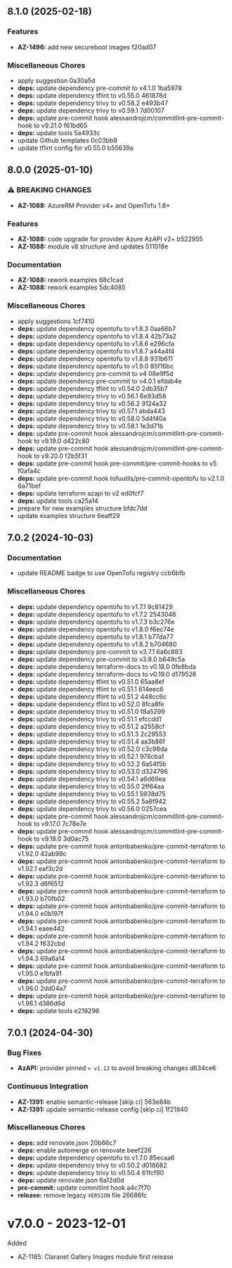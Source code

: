 ## 8.1.0 (2025-02-18)

### Features

* **AZ-1496:** add new secureboot images f20ad07

### Miscellaneous Chores

* apply suggestion 0a30a5d
* **deps:** update dependency pre-commit to v4.1.0 1ba5978
* **deps:** update dependency tflint to v0.55.0 461878d
* **deps:** update dependency trivy to v0.58.2 e493b47
* **deps:** update dependency trivy to v0.59.1 7d00107
* **deps:** update pre-commit hook alessandrojcm/commitlint-pre-commit-hook to v9.21.0 f61bd65
* **deps:** update tools 5a4933c
* update Github templates 0c03bb9
* update tflint config for v0.55.0 b55639a

## 8.0.0 (2025-01-10)

### ⚠ BREAKING CHANGES

* **AZ-1088:** AzureRM Provider v4+ and OpenTofu 1.8+

### Features

* **AZ-1088:** code upgrade for provider Azure AzAPI v2+ b522955
* **AZ-1088:** module v8 structure and updates 511018e

### Documentation

* **AZ-1088:** rework examples 68c1cad
* **AZ-1088:** rework examples 5dc4085

### Miscellaneous Chores

* apply suggestions 1cf7410
* **deps:** update dependency opentofu to v1.8.3 0aa66b7
* **deps:** update dependency opentofu to v1.8.4 42b73a2
* **deps:** update dependency opentofu to v1.8.6 e296cfa
* **deps:** update dependency opentofu to v1.8.7 a44a4f4
* **deps:** update dependency opentofu to v1.8.8 931b611
* **deps:** update dependency opentofu to v1.9.0 85f16bc
* **deps:** update dependency pre-commit to v4 08e9f5d
* **deps:** update dependency pre-commit to v4.0.1 efdab4e
* **deps:** update dependency tflint to v0.54.0 2db35b7
* **deps:** update dependency trivy to v0.56.1 6e93d58
* **deps:** update dependency trivy to v0.56.2 9124a32
* **deps:** update dependency trivy to v0.57.1 abda443
* **deps:** update dependency trivy to v0.58.0 5d4f40a
* **deps:** update dependency trivy to v0.58.1 1e3d71b
* **deps:** update pre-commit hook alessandrojcm/commitlint-pre-commit-hook to v9.19.0 d422c80
* **deps:** update pre-commit hook alessandrojcm/commitlint-pre-commit-hook to v9.20.0 f2b5f31
* **deps:** update pre-commit hook pre-commit/pre-commit-hooks to v5 f0afa4c
* **deps:** update pre-commit hook tofuutils/pre-commit-opentofu to v2.1.0 6a71bef
* **deps:** update terraform azapi to v2 ed0fcf7
* **deps:** update tools ca25a14
* prepare for new examples structure bfdc7dd
* update examples structure 6eaff29

## 7.0.2 (2024-10-03)

### Documentation

* update README badge to use OpenTofu registry ccb6bfb

### Miscellaneous Chores

* **deps:** update dependency opentofu to v1.7.1 9c81429
* **deps:** update dependency opentofu to v1.7.2 2543046
* **deps:** update dependency opentofu to v1.7.3 b3c276e
* **deps:** update dependency opentofu to v1.8.0 f6ec74e
* **deps:** update dependency opentofu to v1.8.1 b77da77
* **deps:** update dependency opentofu to v1.8.2 b704680
* **deps:** update dependency pre-commit to v3.7.1 6a6c883
* **deps:** update dependency pre-commit to v3.8.0 b649c5a
* **deps:** update dependency terraform-docs to v0.18.0 0fe8bda
* **deps:** update dependency terraform-docs to v0.19.0 d179526
* **deps:** update dependency tflint to v0.51.0 65aa8ef
* **deps:** update dependency tflint to v0.51.1 614eec6
* **deps:** update dependency tflint to v0.51.2 448cc6c
* **deps:** update dependency tflint to v0.52.0 8fca8fe
* **deps:** update dependency trivy to v0.51.0 f8a5299
* **deps:** update dependency trivy to v0.51.1 efccdd1
* **deps:** update dependency trivy to v0.51.2 a2558cf
* **deps:** update dependency trivy to v0.51.3 2c29553
* **deps:** update dependency trivy to v0.51.4 aa3b86f
* **deps:** update dependency trivy to v0.52.0 c3c98da
* **deps:** update dependency trivy to v0.52.1 978cba1
* **deps:** update dependency trivy to v0.52.2 6a54f5b
* **deps:** update dependency trivy to v0.53.0 d324796
* **deps:** update dependency trivy to v0.54.1 a6d69ea
* **deps:** update dependency trivy to v0.55.0 2ff64aa
* **deps:** update dependency trivy to v0.55.1 5938d75
* **deps:** update dependency trivy to v0.55.2 5a8f942
* **deps:** update dependency trivy to v0.56.0 0257cea
* **deps:** update pre-commit hook alessandrojcm/commitlint-pre-commit-hook to v9.17.0 7c78e7e
* **deps:** update pre-commit hook alessandrojcm/commitlint-pre-commit-hook to v9.18.0 3d0ac75
* **deps:** update pre-commit hook antonbabenko/pre-commit-terraform to v1.92.0 42ab98c
* **deps:** update pre-commit hook antonbabenko/pre-commit-terraform to v1.92.1 eaf3c2d
* **deps:** update pre-commit hook antonbabenko/pre-commit-terraform to v1.92.3 d6f6512
* **deps:** update pre-commit hook antonbabenko/pre-commit-terraform to v1.93.0 b70fb02
* **deps:** update pre-commit hook antonbabenko/pre-commit-terraform to v1.94.0 e0b197f
* **deps:** update pre-commit hook antonbabenko/pre-commit-terraform to v1.94.1 eaee442
* **deps:** update pre-commit hook antonbabenko/pre-commit-terraform to v1.94.2 f632cbd
* **deps:** update pre-commit hook antonbabenko/pre-commit-terraform to v1.94.3 69a6a14
* **deps:** update pre-commit hook antonbabenko/pre-commit-terraform to v1.95.0 e1bfa91
* **deps:** update pre-commit hook antonbabenko/pre-commit-terraform to v1.96.0 2dd04a7
* **deps:** update pre-commit hook antonbabenko/pre-commit-terraform to v1.96.1 d386d6d
* **deps:** update tools e219296

## 7.0.1 (2024-04-30)


### Bug Fixes

* **AzAPI:** provider pinned `< v1.13` to avoid breaking changes d634ce6


### Continuous Integration

* **AZ-1391:** enable semantic-release [skip ci] 563e84b
* **AZ-1391:** update semantic-release config [skip ci] 1f21840


### Miscellaneous Chores

* **deps:** add renovate.json 20b66c7
* **deps:** enable automerge on renovate beef226
* **deps:** update dependency opentofu to v1.7.0 85ecaa6
* **deps:** update dependency trivy to v0.50.2 d018682
* **deps:** update dependency trivy to v0.50.4 61fcf90
* **deps:** update renovate.json 6a12d0d
* **pre-commit:** update commitlint hook a4c7f70
* **release:** remove legacy `VERSION` file 26686fc

# v7.0.0 - 2023-12-01

Added
  * AZ-1185: Claranet Gallery Images module first release
